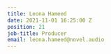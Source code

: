 ```yaml
---
title: Leona Hameed
date: 2021-11-01 16:25:00 Z
position: 21
job-title: Producer
email: leona.hameed@novel.audio
---
```


